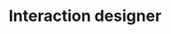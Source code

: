 ---
layout: collection
title: "Interaction designer"
description: "interaction designer at the NHSBSA"
tags: design
order: 2
collection_tag: interaction-design
pagination:
  data: collections.interaction-design
  size: 50
  alias: articles
---